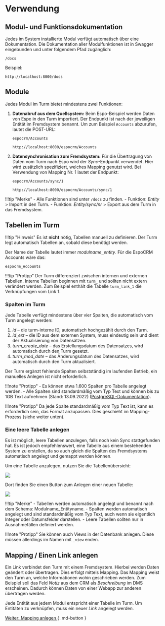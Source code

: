 # Verwendung

## Modul- und Funktionsdokumentation
Jedes im System installierte Modul verfügt automatisch über eine Dokumentation. Die Dokumentation aller Modulfunktionen ist in Swagger eingebunden und unter folgendem Pfad zugänglich:

```
/docs
```

Beispiel:

```
http://localhost:8000/docs
```

## Module
Jedes Modul im Turm bietet mindestens zwei Funktionen:

1. **Datenabruf aus dem Quellsystem:** Beim Espo-Beispiel werden Daten von Espo in den Turm importiert. Der Endpunkt ist nach der jeweiligen Entität im Fremdsystem benannt. Um zum Beispiel `Accounts` abzurufen, lautet die POST-URL:

   ```
   espocrm/Accounts
   ```
   
   ```
   http://localhost:8000/espocrm/Accounts
   ```

2. **Datensynchronisation zum Fremdsystem:** Für die Übertragung von Daten vom Turm nach Espo wird der *Sync*-Endpunkt verwendet. Hier wird zusätzlich spezifiziert, welches Mapping genutzt wird. Bei Verwendung von Mapping Nr. 1 lautet der Endpunkt:

   ```
   espocrm/Accounts/sync/1
   ```

   ```
   http://localhost:8000/espocrm/Accounts/sync/1
   ```

!!!tip "Merke"
    - Alle Funktionen sind unter `/docs` zu finden.
    - Funktion: *Entity* > Import in den Turm.
    - Funktion: *Entity/sync/nr* > Export aus dem Turm in das Fremdsystem.

## Tabellen im Turm
!!!tip "Hinweis"
    Es ist **nicht** nötig, Tabellen manuell zu definieren. Der Turm legt automatisch Tabellen an, sobald   diese benötigt werden.

Der Name der Tabelle lautet immer *modulname*```_```*entity*. Für die EspoCRM Accounts wäre das:

```
espocrm_Accounts
```

!!!tip "Protipp"
    Der Turm differenziert zwischen internen und externen Tabellen. Interne Tabellen beginnen mit   ```turm_``` und sollten nicht extern verändert werden. Zum Beispiel enthält die Tabelle   ```turm_link_1``` die Verknüpfungen vom Link 1.

### Spalten im Turm

Jede Tabelle verfügt mindestens über vier Spalten, die automatisch vom Turm angelegt werden:

1. *id* – die turm-interne ID, automatisch hochgezählt durch den Turm.
2. *id_ext* – die ID aus dem externen System, muss eindeutig sein und dient der Aktualisierung von Datensätzen.
3. *turm_create_date* – das Erstellungsdatum des Datensatzes, wird automatisch durch den Turm gesetzt.
4. *turm_mod_date* – das Änderungsdatum des Datensatzes, wird automatisch durch den Turm aktualisiert.

Der Turm ergänzt fehlende Spalten selbstständig im laufenden Betrieb, ein manuelles Anlegen ist nicht erforderlich.

!!!note "Protipp"
    - Es können etwa 1.600 Spalten pro Tabelle angelegt werden.
    - Alle Spalten sind standardmäßig vom Typ Text und können bis zu 1GB Text aufnehmen (Stand: 13.09.2022)     ([PostgreSQL-Dokumentation](https://www.postgresql.org/docs/current/limits.html)).

!!!note "Protipp"
    Da jede Spalte standardmäßig vom Typ Text ist, kann es erforderlich sein, das Format anzupassen. Dies   geschieht im Mapping-Prozess (siehe weiter unten).

### Eine leere Tabelle anlegen

Es ist möglich, leere Tabellen anzulegen, falls noch kein Sync stattgefunden hat. Es ist jedoch empfehlenswert, eine Tabelle aus einem bestehenden System zu erstellen, da so auch gleich die Spalten des Fremdsystems automatisch angelegt und gemappt werden können.

Um eine Tabelle anzulegen, nutzen Sie die Tabellenübersicht:

![](img/Tabellen_overview.png)

Dort finden Sie einen Button zum Anlegen einer neuen Tabelle:

![](img/Tabelle_anlegen.png)

!!!tip "Merke"
    - Tabellen werden automatisch angelegt und benannt nach dem Schema: Modulname_Entityname.
    - Spalten werden automatisch angelegt und sind standardmäßig vom Typ Text, auch wenn sie eigentlich     Integer oder Datumsfelder darstellen.
    - Leere Tabellen sollten nur in Ausnahmefällen definiert werden.

!!!note "Protipp"
    Sie können auch Views in der Datenbank anlegen. Diese müssen allerdings im Namen mit ```_view``` enden.

## Mapping / Einen Link anlegen

Ein Link verbindet den Turm mit einem Fremdsystem. Hierbei werden Daten geändert oder übertragen. Dies erfolgt mittels Mapping. Das Mapping weist den Turm an, welche Informationen wohin geschrieben werden. Zum Beispiel soll das Feld *Notiz* aus dem CRM als *Beschreibung* im DMS erscheinen. Dadurch können Daten von einer Webapp zur anderen übertragen werden.

Jede Entität aus jedem Modul entspricht einer Tabelle im Turm. Um Entitäten zu verknüpfen, muss ein neuer *Link* angelegt werden.


[Weiter: Mapping anlegen ](createmapping.md){ .md-button }
